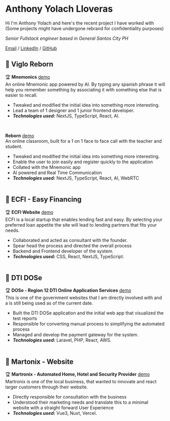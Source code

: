 # Anthony Yolach Lloveras
Hi I'm Anthony Yolach and here's the recent project I have worked with (Some projects might have undergone rebrand for confidentiality purposes)<br>


_Senior Fullstack engineer based in General Santos City PH_ <br>

[Email](mailto:anthonylloveras.boxtypd@gmail.com) / [LinkedIn](https://www.linkedin.com/in/anthonylloveras/) / [GitHub](https://github.com/2n2n/)

## 📌 Viglo Reborn

🏆 **Mnemonics** [demo](https://viglo-phi.vercel.app/mnemonics)<br>
An online Mnemonic app powered by AI. By typing any spanish phrase it will help you remember something by associating it with something else that is easier to recall.
  - Tweaked and modified the initial idea into something more interesting.
  - Lead a team of 1 designer and 1 junior frontend developer.
  - **_Technologies used:_** NextJS, TypeScript, React, AI.
<br>

**Reborn** [demo](https://viglo-phi.vercel.app)<br>
An online classroom, built for a 1 on 1 face to face call with the teacher and student.
  - Tweaked and modified the initial idea into something more interesting.
  - Enable the user to join easily and register quickly to the application
  - Collated with the Mnemonic app
  - AI powered and Real Time Communication
  - **_Technologies used:_** NextJS, TypeScript, React, AI, WebRTC
<br><br>

## 📌 ECFI - Easy Financing
🏆 **ECFI Website** [demo](https://ec-fi.vercel.app/) <br>
ECFI is a local startup that enables lending fast and easy. By selecting your preferred loan appetite the site will lead to lending partners that fits your needs. 
  - Collaborated and acted as consultant with the founder.
  - Spear head the process and directed the overall process
  - Backend and Frontend developer of the system.
  - **_Technologies used:_** CSS, React, NextJS, TypeScript.
<br><br>

## 📌 DTI  DOSe
🏆 **DOSe - Region 12 DTI Online Application Services** [demo](https://r12services.dti.gov.ph/)<br>
This is one of the government websites that I am directly involved with and a is still being used as of the current date.
  - Built the DTI DOSe application and the initial web app that visualized the test reports
  - Responsible for converting manual process to simplifying the automated process
  - Managed and develop the payment gateway for the system.
  - **_Technologies used:_** Laravel, PHP, React, AWS.
<br><br>

## 📌 Martonix - Website
🏆 **Martronix - Automated Home, Hotel and Security Provider** [demo](https://martronix.vercel.app/)<br>
Martronix is one of the local business, that wanted to innovate and react larger customers through their website.
  - Directly responsible for consultation with the business
  - Understood their marketing needs and translate this to a minimal website with a straight forward User Experience
  - **_Technologies used:_** Vue3, Nuxt, Vercel.
<br><br>
